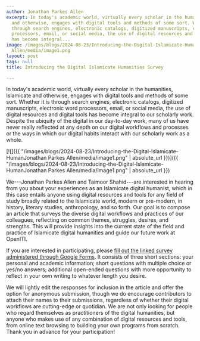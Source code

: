 ```yaml
---
author: Jonathan Parkes Allen
excerpt: In today's academic world, virtually every scholar in the humanities, Islamicate
  and otherwise, engages with digital tools and methods of some sort. Whether it is
  through search engines, electronic catalogs, digitized manuscripts, electronic word
  processors, email, or social media, the use of digital resources and digital tools
  has become integral...
image: /images/blogs/2024-08-23/Introducing-the-Digital-Islamicate-HumanJonathan Parkes
  Allen/media/image1.png
layout: post
tags: null
title: Introducing the Digital Islamicate Humanities Survey

---
```

In today's academic world, virtually every scholar in the humanities, Islamicate and otherwise, engages with digital tools and methods of some sort. Whether it is through search engines, electronic catalogs, digitized manuscripts, electronic word processors, email, or social media, the use of digital resources and digital tools has become integral to our scholarly work. Despite the ubiquity of the digital in our day-to-day work, many of us have never really reflected at any depth on our digital workflows and processes or the ways in which our digital habits interact with our scholarly work as a whole.

[![]({{ "/images/blogs/2024-08-23/Introducing-the-Digital-Islamicate-HumanJonathan Parkes Allen/media/image1.png" | absolute_url }})]({{ "/images/blogs/2024-08-23/Introducing-the-Digital-Islamicate-HumanJonathan Parkes Allen/media/image1.png" | absolute_url }})


We---Jonathan Parkes Allen and Taimoor Shahid---are interested in hearing from you about your experiences as an Islamicate digital humanist, which in this case entails anyone using digital resources and tools for any field of study broadly related to the Islamicate world, modern or pre-modern, in history, literary studies, anthropology, and so forth. Our goal is to compose an article that surveys the diverse digital workflows and practices of our colleagues, reflecting on common themes, struggles, desires, and strengths. This will provide insights into the current state of the field and practice of Islamicate digital humanities and guide our future work at OpenITI.

If you are interested in participating, please [fill out the linked survey administered through Google Forms](https://docs.google.com/forms/d/1R_uFvLhXQsJPxe1LUduuJNrhbxx14pfCaK00uEOHx10/edit?ts=66906127). It consists of three short sections: your personal and academic information; short questions with multiple choice or yes/no answers; additional open-ended questions with more opportunity to reflect in your own writing to whatever length you desire.

We will lightly edit the responses for inclusion in the article and offer the option for anonymous submission, though we do encourage contributors to attach their names to their submissions, regardless of whether their digital workflows are cutting-edge or quotidian. We are not only looking for people who regard themselves as practitioners of the digital humanities, but anyone who makes use of any combination of digital resources and tools, from online text browsing to building your own programs from scratch. Thank you in advance for your participation!
